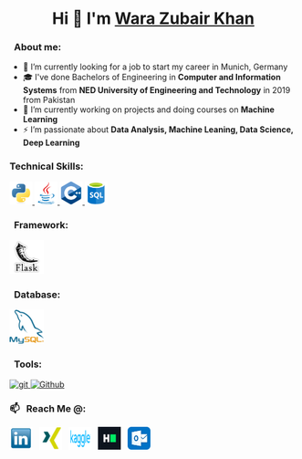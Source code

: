 <h1 align="center">
  Hi 👋 I'm <a href="https://www.linkedin.com/in/wara-zubair-khan-382940105/">Wara Zubair Khan</a>
  <br>
 </h1>
 
### &nbsp; About me:
- 🔭 I’m currently looking for a job to start my career in Munich, Germany
- 🎓 I've done Bachelors of Engineering in <b>Computer and Information Systems</b> from <b>NED University of Engineering and Technology</b> in 2019 from Pakistan
- 🌱 I’m currently working on projects and doing courses on <b>Machine Learning</b>
- ⚡ I’m passionate about <b>Data Analysis, Machine Leaning, Data Science, Deep Learning </b>

<h3 align="left">Technical Skills:</h3>
<p align="left"> 
  <a href="https://www.python.org" target="_blank" rel="noreferrer"> <img src="https://raw.githubusercontent.com/devicons/devicon/master/icons/python/python-original.svg" alt="python" width="40" height="40"/> </a> 
    <a href="https://www.java.com" target="_blank" rel="noreferrer"> <img src="https://raw.githubusercontent.com/devicons/devicon/master/icons/java/java-original.svg" alt="java" width="40" height="40"/> </a> 
    <a href="https://www.w3schools.com/cpp/" target="_blank" rel="noreferrer"> <img src="https://raw.githubusercontent.com/devicons/devicon/master/icons/cplusplus/cplusplus-original.svg" alt="cplusplus" width="40" height="40"/> </a> 
     <a href="https://www.w3schools.com/sql/sql_view.asp" target="_blank" rel="noreferrer"> <img src="https://raw.githubusercontent.com/warazkhan/warazkhan/main/sql.png" alt="sql" width="40" height="40"/> </a> 
</p>

### &nbsp; Framework:
<p align="left">
  <a href="https://flask.palletsprojects.com/en/2.0.x/" target="_blank" rel="noreferrer">  <img src="https://raw.githubusercontent.com/warazkhan/warazkhan/main/flask.png" alt="flask" width="60" height="60"/> </a>
</p>

### &nbsp; Database:
<p align="left">
  <a href="https://www.mysql.com/" target="_blank" rel="noreferrer">  <img src="https://raw.githubusercontent.com/warazkhan/warazkhan/main/mySql.png" alt="flask" width="60" height="60"/> </a>
</p>

### &nbsp; Tools:
<p align="left">
  <a href="https://git-scm.com/" target="_blank" rel="noreferrer"> <img src="https://img.icons8.com/color/48/000000/git.png" alt="git" width="40" height="40"/> </a> 
  <a href="https://github.com/" target="_blank" rel="noreferrer"> <img src="https://img.icons8.com/fluency/48/000000/github.png" alt="Github" width="40" height="40"/> </a>
</p>

### 📫 &nbsp; Reach Me @:
<a href="https://www.linkedin.com/in/wara-zubair-khan-382940105/"><img alt="LinkedIn" src="https://raw.githubusercontent.com/warazkhan/warazkhan/main/linkedIn.png" width="40" height="40"></a> &nbsp;
<a href="https://www.xing.com/profile/WaraZubair_Khan/cv"><img alt="Xing" src="https://raw.githubusercontent.com/warazkhan/warazkhan/main/xing.png" width="40" height="40"></a> &nbsp;
<a href="https://www.kaggle.com/warazubairkhan"><img alt="Kaggle" src="https://raw.githubusercontent.com/warazkhan/warazkhan/main/kaggle.png" width="40" height="40"></a> &nbsp;
<a href="https://www.hackerrank.com/warazkhan?hr_r=1"><img alt="HackerRank" src="https://raw.githubusercontent.com/warazkhan/warazkhan/main/HackerRank.png" width="40" height="40"></a> &nbsp;
<a href="mailto:warazkhan@outlook.com.com"><img alt="Outlook" src="https://raw.githubusercontent.com/warazkhan/warazkhan/main/outlook.png" width="40" height="40"></a> &nbsp;

